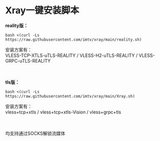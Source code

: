 # Xray一键安装脚本

**reality版：**
```
bash <(curl -Ls https://raw.githubusercontent.com/imtv/xray/main/reality.sh)
```
安装方案有：<Br/>VLESS-TCP-XTLS-uTLS-REALITY / VLESS-H2-uTLS-REALITY / VLESS-GRPC-uTLS-REALITY

<Br/><Br/>**tls版：**
```
bash <(curl -Ls https://raw.githubusercontent.com/imtv/xray/main/Xray.sh)
```
安装方案有：<Br/>vless+tcp+xtls / vless+tcp+xtls-Vision / vless+grpc+tls

<Br/><Br/>均支持通过SOCKS解锁流媒体
